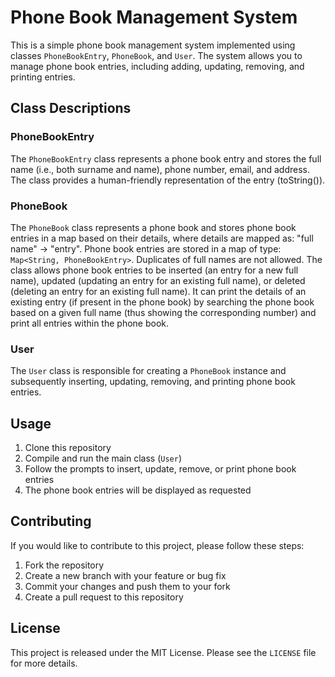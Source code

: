 # Phone Book Management System

This is a simple phone book management system implemented using classes `PhoneBookEntry`, `PhoneBook`, and `User`. The system allows you to manage phone book entries, including adding, updating, removing, and printing entries.

## Class Descriptions

### PhoneBookEntry

The `PhoneBookEntry` class represents a phone book entry and stores the full name (i.e., both surname and name), phone number, email, and address. The class provides a human-friendly representation of the entry (toString()).

### PhoneBook

The `PhoneBook` class represents a phone book and stores phone book entries in a map based on their details, where details are mapped as: "full name" → "entry". Phone book entries are stored in a map of type: `Map<String, PhoneBookEntry>`. Duplicates of full names are not allowed. The class allows phone book entries to be inserted (an entry for a new full name), updated (updating an entry for an existing full name), or deleted (deleting an entry for an existing full name). It can print the details of an existing entry (if present in the phone book) by searching the phone book based on a given full name (thus showing the corresponding number) and print all entries within the phone book.

### User

The `User` class is responsible for creating a `PhoneBook` instance and subsequently inserting, updating, removing, and printing phone book entries.

## Usage

1. Clone this repository
2. Compile and run the main class (`User`)
3. Follow the prompts to insert, update, remove, or print phone book entries
4. The phone book entries will be displayed as requested

## Contributing

If you would like to contribute to this project, please follow these steps:

1. Fork the repository
2. Create a new branch with your feature or bug fix
3. Commit your changes and push them to your fork
4. Create a pull request to this repository

## License

This project is released under the MIT License. Please see the `LICENSE` file for more details.
